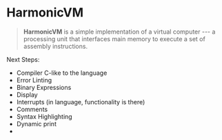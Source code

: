 # HarmonicVM
> **HarmonicVM** is a simple implementation of a virtual computer --- a processing unit that interfaces main memory to execute a set of assembly instructions.

Next Steps:
- Compiler C-like to the language
- Error Linting
- Binary Expressions
- Display
- Interrupts (in language, functionality is there)
- Comments
- Syntax Highlighting
- Dynamic print
- 
